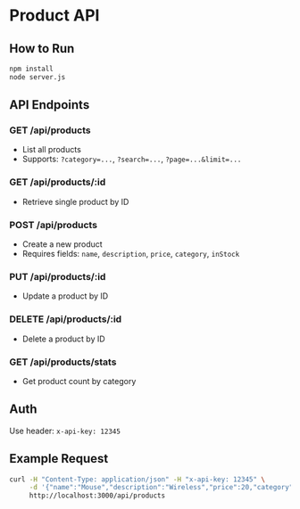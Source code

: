# Product API

## How to Run
```bash
npm install
node server.js
```

## API Endpoints

### GET /api/products
- List all products
- Supports: `?category=...`, `?search=...`, `?page=...&limit=...`

### GET /api/products/:id
- Retrieve single product by ID

### POST /api/products
- Create a new product
- Requires fields: `name`, `description`, `price`, `category`, `inStock`

### PUT /api/products/:id
- Update a product by ID

### DELETE /api/products/:id
- Delete a product by ID

### GET /api/products/stats
- Get product count by category

## Auth
Use header: `x-api-key: 12345`

## Example Request
```bash
curl -H "Content-Type: application/json" -H "x-api-key: 12345" \
     -d '{"name":"Mouse","description":"Wireless","price":20,"category":"electronics","inStock":true}' \
     http://localhost:3000/api/products
```
